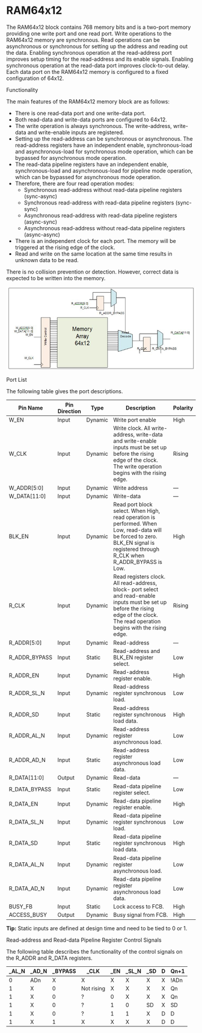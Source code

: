 # RAM64x12

The RAM64x12 block contains 768 memory bits and is a two-port memory providing one write port and one read port. Write operations to the RAM64x12 memory are synchronous. Read operations can be asynchronous or synchronous for setting up the address and reading out the data. Enabling synchronous operation at the read-address port improves setup timing for the read-address and its enable signals. Enabling synchronous operation at the read-data port improves clock-to-out delay. Each data port on the RAM64x12 memory is configured to a fixed configuration of 64x12.

Functionality

The main features of the RAM64x12 memory block are as follows:

-   There is one read-data port and one write-data port.
-   Both read-data and write-data ports are configured to 64x12.
-   The write operation is always synchronous. The write-address, write-data and write-enable inputs are registered.
-   Setting up the read-address can be synchronous or asynchronous. The read-address registers have an independent enable, synchronous-load and asynchronous-load for synchronous mode operation, which can be bypassed for asynchronous mode operation.
-   The read-data pipeline registers have an independent enable, synchronous-load and asynchronous-load for pipeline mode operation, which can be bypassed for asynchronous mode operation.
-   Therefore, there are four read operation modes:
    -   Synchronous read-address without read-data pipeline registers \(sync-async\)
    -   Synchronous read-address with read-data pipeline registers \(sync-sync\)
    -   Asynchronous read-address with read-data pipeline registers \(async-sync\)
    -   Asynchronous read-address without read-data pipeline registers \(async-async\)
-   There is an independent clock for each port. The memory will be triggered at the rising edge of the clock.
-   Read and write on the same location at the same time results in unknown data to be read.

There is no collision prevention or detection. However, correct data is<br /> expected to be written into the memory.

![](GUID-E6FAF183-4015-48E0-B42E-8B82242A3F70-low.jpg "Simplified Block Diagram of RAM64x12")

Port List

The following table gives the port descriptions.

|Pin Name|Pin Direction|Type|Description|Polarity|
|--------|-------------|----|-----------|--------|
|W\_EN|Input|Dynamic|Write port enable|High|
|W\_CLK|Input|Dynamic|Write clock. All write-address, write-data and write-enable inputs must be set up before the rising edge of the clock. The write operation begins with the rising edge.|Rising|
|W\_ADDR\[5:0\]|Input|Dynamic|Write address|—|
|W\_DATA\[11:0\]|Input|Dynamic|Write-data|—|
|BLK\_EN|Input|Dynamic|Read port block select. When High, read operation is performed. When Low, read-data will be forced to zero. BLK\_EN signal is registered through R\_CLK when R\_ADDR\_BYPASS is Low.|High|
|R\_CLK|Input|Dynamic|Read registers clock. All read-address, block- port select and read-enable inputs must be set up before the rising edge of the clock. The read operation begins with the rising edge.|Rising|
|R\_ADDR\[5:0\]|Input|Dynamic|Read-address|—|
|R\_ADDR\_BYPASS|Input|Static|Read-address and BLK\_EN register select.|Low|
|R\_ADDR\_EN|Input|Dynamic|Read-address register enable.|High|
|R\_ADDR\_SL\_N|Input|Dynamic|Read-address register synchronous load.|Low|
|R\_ADDR\_SD|Input|Static|Read-address register synchronous load data.|High|
|R\_ADDR\_AL\_N|Input|Dynamic|Read-address register asynchronous load.|Low|
|R\_ADDR\_AD\_N|Input|Static|Read-address register asynchronous load data.|Low|
|R\_DATA\[11:0\]|Output|Dynamic|Read-data|—|
|R\_DATA\_BYPASS|Input|Static|Read-data pipeline register select.|Low|
|R\_DATA\_EN|Input|Dynamic|Read-data pipeline register enable.|High|
|R\_DATA\_SL\_N|Input|Dynamic|Read-data pipeline register synchronous load.|Low|
|R\_DATA\_SD|Input|Static|Read-data pipeline register synchronous load data.|High|
|R\_DATA\_AL\_N|Input|Dynamic|Read-data pipeline register asynchronous load.|Low|
|R\_DATA\_AD\_N|Input|Dynamic|Read-data pipeline register asynchronous load data.|Low|
|BUSY\_FB|Input|Static|Lock access to FCB.|High|
|ACCESS\_BUSY|Output|Dynamic|Busy signal from FCB.|High|

**Tip:** Static inputs are defined at design time and need to be tied to 0 or 1.

Read-address and Read-data Pipeline Register Control Signals

The following table describes the functionality of the control signals on<br /> the R\_ADDR and R\_DATA registers.

|\_AL\_N|\_AD\_N|\_BYPASS|\_CLK|\_EN|\_SL\_N|\_SD|D|Qn+1|
|-------|-------|--------|-----|----|-------|----|---|----|
|0|ADn|X|X|X|X|X|X|!ADn|
|1|X|0|Not rising|X|X|X|X|Qn|
|1|X|0|?|0|X|X|X|Qn|
|1|X|0|?|1|0|SD|X|SD|
|1|X|0|?|1|1|X|D|D|
|1|X|1|X|X|X|X|D|D|

